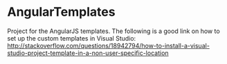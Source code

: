 AngularTemplates
================

Project for the AngularJS templates. The following is a good link on how to set up the custom templates in Visual Studio:
http://stackoverflow.com/questions/18942794/how-to-install-a-visual-studio-project-template-in-a-non-user-specific-location
